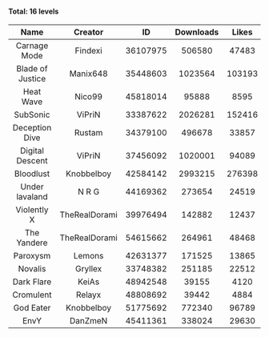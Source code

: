 #### Total: 16 levels

| Name | Creator | ID | Downloads | Likes |
|:---:|:---:|:---:|:---:|:---:|
| Carnage Mode | Findexi | 36107975 | 506580 | 47483
| Blade of Justice | Manix648 | 35448603 | 1023564 | 103193
| Heat Wave | Nico99 | 45818014 | 95888 | 8595
| SubSonic | ViPriN | 33387622 | 2026281 | 152416
| Deception Dive | Rustam | 34379100 | 496678 | 33857
| Digital Descent | ViPriN | 37456092 | 1020001 | 94089
| Bloodlust | Knobbelboy | 42584142 | 2993215 | 276398
| Under lavaland | N R G | 44169362 | 273654 | 24519
| Violently X | TheRealDorami | 39976494 | 142882 | 12437
| The Yandere | TheRealDorami | 54615662 | 264961 | 48468
| Paroxysm | Lemons | 42631377 | 171525 | 13865
| Novalis | Gryllex | 33748382 | 251185 | 22512
| Dark Flare | KeiAs | 48942548 | 39155 | 4120
| Cromulent | Relayx | 48808692 | 39442 | 4884
| God Eater | Knobbelboy | 51775692 | 772340 | 96789
| EnvY | DanZmeN | 45411361 | 338024 | 29630
